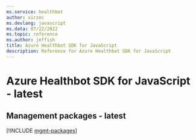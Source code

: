 ```yaml
---
ms.service: healthbot
author: xirzec
ms.devlang: javascript
ms.data: 07/22/2022
ms.topic: reference
ms.author: jeffish
title: Azure Healthbot SDK for JavaScript
description: Reference for Azure Healthbot SDK for JavaScript
---
```

# Azure Healthbot SDK for JavaScript - latest

## Management packages - latest
[!INCLUDE [mgmt-packages](healthbot-mgmt-index.md)]